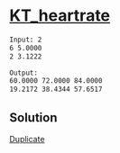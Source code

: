 # [KT_heartrate](https://open.kattis.com/problems/heartrate)



```txt
Input: 2
6 5.0000
2 3.1222

Output:
60.0000 72.0000 84.0000
19.2172 38.4344 57.6517
```

## Solution

[Duplicate](./BJ_15792.md)
